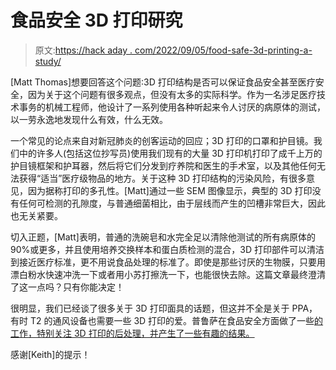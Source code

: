 # 食品安全 3D 打印研究

> 原文:[https://hack aday . com/2022/09/05/food-safe-3d-printing-a-study/](https://hackaday.com/2022/09/05/food-safe-3d-printing-a-study/)

[Matt Thomas]想要回答这个问题:3D 打印结构是否可以保证食品安全甚至医疗安全，因为关于这个问题有很多观点，但没有太多的实际科学。作为一名涉足医疗技术事务的机械工程师，他设计了一系列使用各种听起来令人讨厌的病原体的测试，以一劳永逸地发现什么有效，什么无效。

一个常见的论点来自对新冠肺炎的创客运动的回应；3D 打印的口罩和护目镜。我们中的许多人(包括这位抄写员)使用我们现有的大量 3D 打印机打印了成千上万的护目镜框架和护耳器，然后将它们分发到疗养院和医生的手术室，以及其他任何无法获得“适当”医疗级物品的地方。关于这种 3D 打印结构的污染风险，有很多意见，因为据称打印的多孔性。[Matt]通过一些 SEM 图像显示，典型的 3D 打印没有任何可检测的孔隙度，与普通细菌相比，由于层线而产生的凹槽非常巨大，因此也无关紧要。

切入正题，[Matt]表明，普通的洗碗皂和水完全足以清除他测试的所有病原体的 90%或更多，并且使用培养交换样本和蛋白质检测的混合，3D 打印部件可以清洁到接近医疗标准，更不用说食品处理的标准了。即使是那些讨厌的生物膜，只要用漂白粉水快速冲洗一下或者用小苏打擦洗一下，也能很快去除。这篇文章最终澄清了这一点吗？只有你能决定！

很明显，我们已经谈了很多关于 3D 打印面具的话题，但这并不全是关于 PPA，有时 T2 的通风设备也需要一些 3D 打印的爱。普鲁萨在食品安全方面做了一些[的工作，特别关注 3D 打印的后处理，并产生了一些有趣的结果。](https://hackaday.com/2020/12/07/food-safe-printing-techniques/)

感谢[Keith]的提示！